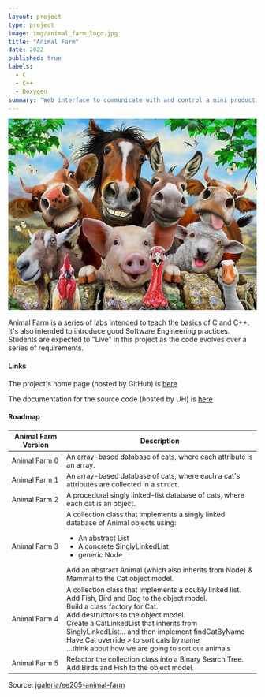 ```yaml
---
layout: project
type: project
image: img/animal_farm_logo.jpg
title: "Animal Farm"
date: 2022
published: true
labels:
  - C
  - C++
  - Doxygen
summary: "Web interface to communicate with and control a mini production Mars rover."
---
```


<img class="img-fluid" src="../img/animal_farm_full.jpg">

Animal Farm is a series of labs intended to teach the basics of C and C++. It's also intended to introduce good Software Engineering practices. Students are expected to "Live" in this project as the code evolves over a series of requirements.

#### Links
The project's home page (hosted by GitHub) is [here](https://github.com/marknelsonengineer/ee205_lab10d_animal_farm_2)

The documentation for the source code (hosted by UH) is [here](http://www2.hawaii.edu/~marknels/ee205/animalFarm/index.html)

#### Roadmap
| Animal Farm Version | Description                                                                                                                                                                                                                                                                                                                                                                                    |
|---------------------|------------------------------------------------------------------------------------------------------------------------------------------------------------------------------------------------------------------------------------------------------------------------------------------------------------------------------------------------------------------------------------------------|
| Animal Farm 0       | An array-based database of cats, where each attribute is an array.                                                                                                                                                                                                                                                                                                                             |
| Animal Farm 1       | An array-based database of cats, where each a cat's attributes are collected in a `struct`.                                                                                                                                                                                                                                                                                                    |
| Animal Farm 2       | A procedural singly linked-list database of cats, where each cat is an object.                                                                                                                                                                                                                                                                                                                 |
| Animal Farm 3       | A collection class that implements a singly linked database of Animal objects using: <ul><li>An abstract List</li><li>A concrete SinglyLinkedList</li><li>generic Node</li></ul>Add an abstract Animal (which also inherits from Node) & Mammal to the Cat object model.                                                                                                                       |
| Animal Farm 4       | A collection class that implements a doubly linked list.  <br/>Add Fish, Bird and Dog to the object model.<br/>Build a class factory for Cat.  <br/>Add destructors to the object model. <br/>Create a CatLinkedList that inherits from SinglyLinkedList… and then implement findCatByName <br/>Have Cat override > to sort cats by name<br/>…think about how we are going to sort our animals |
| Animal Farm 5       | Refactor the collection class into a Binary Search Tree.  <br/>Add Birds and Fish to the object model.                                                                                                                                                                                                                                                                                         |


Source: <a href="https://github.com/jgaleria/ee205-animal-farm/tree/master"><i class="large github icon "></i>jgaleria/ee205-animal-farm</a>
